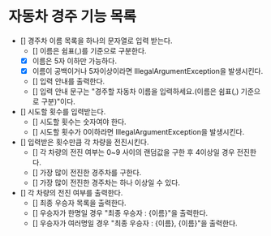 # 자동차 경주 기능 목록
* [] 경주차 이름 목록을 하나의 문자열로 입력 받는다.
  * [] 이름은 쉼표(,)를 기준으로 구분한다.
  * [x] 이름은 5자 이하만 가능하다.
  * [x] 이름이 공백이거나 5자이상이라면 IllegalArgumentException을 발생시킨다.
  * [] 입력 안내를 출력한다.
  * [] 입력 안내 문구는 "경주할 자동차 이름을 입력하세요.(이름은 쉼표(,) 기준으로 구분)"이다.
* [] 시도할 횟수를 입력받는다.
  * [] 시도할 횟수는 숫자여야 한다.
  * [] 시도할 횟수가 0이하라면 IllegalArgumentException을 발생시킨다.
* [] 입력받은 횟수만큼 각 차량을 전진시킨다.
  * [] 각 차량의 전진 여부는 0~9 사이의 랜덤값을 구한 후 4이상일 경우 전진한다. 
  * [] 가장 많이 전진한 경주차를 구한다.
  * [] 가장 많이 전진한 경주차는 하나 이상일 수 있다.
* [] 각 차량의 전진 여부를 출력한다.
  * [] 최종 우승자 목록을 출력한다.
  * [] 우승자가 한명일 경우 "최종 우승자 : {이름}"을 출력한다.
  * [] 우승자가 여러명일 경우 "최종 우승자 : {이름}, {이름}"을 출력한다.